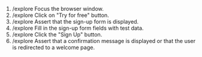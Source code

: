 1. /explore Focus the browser window.
2. /explore Click on "Try for free" button.
3. /explore Assert that the sign-up form is displayed.
4. /explore Fill in the sign-up form fields with test data.
5. /explore Click the "Sign Up" button.
6. /explore Assert that a confirmation message is displayed or that the user is redirected to a welcome page.